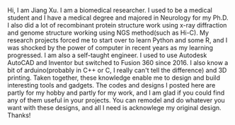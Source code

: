 Hi, I am Jiang Xu. I am a biomedical researcher. I used to be a medical student and I have a medical degree and majored in Neurology for my Ph.D. I also did a lot of recombinant protein structure work using x-ray diffraction and genome structure working using NGS method(such as Hi-C). My research projects forced me to start over to learn Python and some R, and I was  shocked by the power of computer in recent years as my learning progressed. 
I am also a self-taught engineer. I used to use Autodesk AutoCAD and Inventor but switched to Fusion 360 since 2016. I also know a bit of arduino(probably in C++ or C, I  really can't tell the difference) and 3D printing. Taken together, these knowledge enable me to design and build interesting tools and gadgets. The codes and designs I posted here are partly for my hobby and partly for my work, and I am glad if you could find any of them useful in your projects. You can remodel and do whatever you want with these designs, and all I need is acknowlege my original design. Thanks! 

<!---
JiangXu123/JiangXu123 is a ✨ special ✨ repository because its `README.md` (this file) appears on your GitHub profile.
You can click the Preview link to take a look at your changes.
--->
